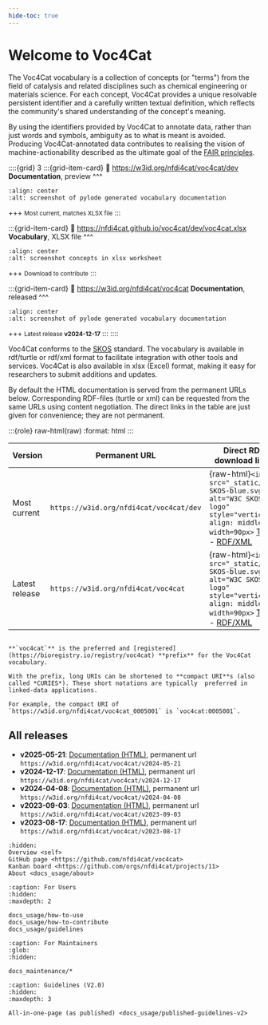 ```yaml
---
hide-toc: true
---
```


# Welcome to Voc4Cat

The Voc4Cat vocabulary is a collection of concepts (or "terms") from the field of catalysis and related disciplines such as chemical engineering or materials science.
For each concept, Voc4Cat provides a unique resolvable persistent identifier and a carefully written textual definition,
which reflects the community's shared understanding of the concept's meaning.

By using the identifiers provided by Voc4Cat to annotate data, rather than just words and symbols, ambiguity as to what is meant is avoided.
Producing Voc4Cat-annotated data contributes to realising the vision of machine-actionability described as the ultimate goal of the [FAIR principles](https://doi.org/10.1038/sdata.2016.18).

::::{grid} 3
:::{grid-item-card}
:link: https://w3id.org/nfdi4cat/voc4cat/dev
**Documentation**, preview
^^^

```{image} _static/voc4cat-pylode-docs.png
:align: center
:alt: screenshot of pylode generated vocabulary documentation
```

+++
<small>Most current, matches XLSX file</small>
:::

:::{grid-item-card}
:link: https://nfdi4cat.github.io/voc4cat/dev/voc4cat.xlsx
**Vocabulary**, XLSX file
^^^

```{image} _static/voc4cat-concept-sheet.png
:align: center
:alt: screenshot concepts in xlsx worksheet
```

+++
<small>Download to contribute</small>
:::

:::{grid-item-card}
:link: https://w3id.org/nfdi4cat/voc4cat
**Documentation**, released
^^^

```{image} _static/voc4cat-pylode-docs.png
:align: center
:alt: screenshot of pylode generated vocabulary documentation
```

+++
<small>Latest release **v2024-12-17**</small>
:::
::::

Voc4Cat conforms to the [SKOS](https://www.w3.org/TR/skos-reference/) standard.
The vocabulary is available in rdf/turtle or rdf/xml format to facilitate integration with other tools and services.
Voc4Cat is also available in xlsx (Excel) format, making it easy for researchers to submit additions and updates.

By default the HTML documentation is served from the permanent URLs below.
Corresponding RDF-files (turtle or xml) can be requested from the same URLs using content negotiation.
The direct links in the table are just given for convenience; they are not permanent.

:::{role} raw-html(raw)
:format: html
:::

| Version        | Permanent URL                               | Direct RDF download links                 |
| -------------- | ------------------------------------------- | ----------------------------------------- |
| Most current   | ```https://w3id.org/nfdi4cat/voc4cat/dev``` | {raw-html}`<img src="_static/W3C-SKOS-blue.svg" alt="W3C SKOS logo" style="vertical-align: middle" width=90px>` [Turtle](https://nfdi4cat.github.io/voc4cat/dev/voc4cat.ttl) - [RDF/XML](https://nfdi4cat.github.io/voc4cat/dev/voc4cat.xml) |
| Latest release | ```https://w3id.org/nfdi4cat/voc4cat```     | {raw-html}`<img src="_static/W3C-SKOS-blue.svg" alt="W3C SKOS logo" style="vertical-align: middle" width=90px>` [Turtle](https://nfdi4cat.github.io/voc4cat/latest/voc4cat.ttl) - [RDF/XML](https://nfdi4cat.github.io/voc4cat/latest/voc4cat.xml) |

```{tip}

**`voc4cat`** is the preferred and [registered](https://bioregistry.io/registry/voc4cat) **prefix** for the Voc4Cat vocabulary.

With the prefix, long URIs can be shortened to **compact URI**s (also called *CURIES*). These short notations are typically  preferred in linked-data applications.

For example, the compact URI of `https://w3id.org/nfdi4cat/voc4cat_0005001` is `voc4cat:0005001`.
```

## All releases

- **v2025-05-21**: [Documentation (HTML)](https://w3id.org/nfdi4cat/voc4cat/v2025-05-21), permanent url `https://w3id.org/nfdi4cat/voc4cat/v2024-05-21`
- **v2024-12-17**: [Documentation (HTML)](https://w3id.org/nfdi4cat/voc4cat/v2024-12-17), permanent url `https://w3id.org/nfdi4cat/voc4cat/v2024-12-17`
- **v2024-04-08**: [Documentation (HTML)](https://w3id.org/nfdi4cat/voc4cat/v2024-04-08), permanent url `https://w3id.org/nfdi4cat/voc4cat/v2024-04-08`
- **v2023-09-03**: [Documentation (HTML)](https://w3id.org/nfdi4cat/voc4cat/v2023-09-03"), permanent url `https://w3id.org/nfdi4cat/voc4cat/v2023-09-03`
- **v2023-08-17**: [Documentation (HTML)](https://w3id.org/nfdi4cat/voc4cat/v2023-08-17), permanent url `https://w3id.org/nfdi4cat/voc4cat/v2023-08-17`

```{toctree}
:hidden:
Overview <self>
GitHub page <https://github.com/nfdi4cat/voc4cat>
Kanban board <https://github.com/orgs/nfdi4cat/projects/11>
About <docs_usage/about>
```

```{toctree}
:caption: For Users
:hidden:
:maxdepth: 2

docs_usage/how-to-use
docs_usage/how-to-contribute
docs_usage/guidelines
```

```{toctree}
:caption: For Maintainers
:glob:
:hidden:

docs_maintenance/*
```

```{toctree}
:caption: Guidelines (V2.0)
:hidden:
:maxdepth: 3

All-in-one-page (as published) <docs_usage/published-guidelines-v2>
```
